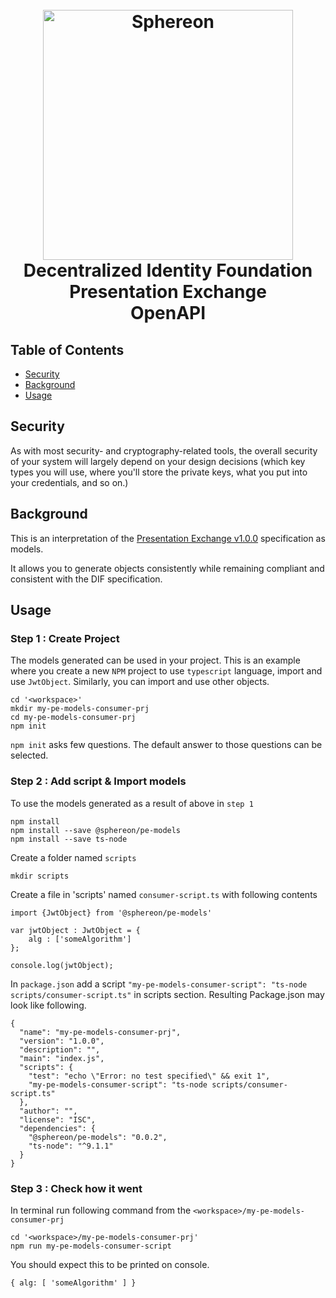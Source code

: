 <h1 align="center">
  <br>
  <a href="https://www.sphereon.com"><img src="https://sphereon.com/content/themes/sphereon/assets/img/logo.svg" alt="Sphereon" width="400"></a>
  <br> Decentralized Identity Foundation 
  <br> Presentation Exchange 
  <br> OpenAPI
  <br>
</h1>

## Table of Contents

- [Security](#security)
- [Background](#background)
- [Usage](#usage)

## Security

As with most security- and cryptography-related tools, the overall security of your system will largely depend on your design decisions (which key types you will use, where you'll store the private keys, what you put into your credentials, and so on.)

## Background

This is an interpretation of the
[Presentation Exchange v1.0.0](https://identity.foundation/presentation-exchange/#submission-requirements)
specification as models.

It allows you to generate objects consistently while remaining compliant and consistent with the DIF specification.

## Usage

### Step 1 : Create Project

The models generated can be used in your project. This is an example where you create a new `NPM` project to use `typescript` language, import and use `JwtObject`. Similarly, you can import and use other objects.

```
cd '<workspace>'
mkdir my-pe-models-consumer-prj
cd my-pe-models-consumer-prj
npm init
```

`npm init` asks few questions. The default answer to those questions can be selected.

### Step 2 : Add script & Import models

To use the models generated as a result of above in `step 1`

```
npm install
npm install --save @sphereon/pe-models
npm install --save ts-node
```

Create a folder named `scripts`

```
mkdir scripts
```

Create a file in 'scripts' named `consumer-script.ts` with following contents

```
import {JwtObject} from '@sphereon/pe-models'

var jwtObject : JwtObject = {
    alg : ['someAlgorithm']
};

console.log(jwtObject);
```

In `package.json` add a script `"my-pe-models-consumer-script": "ts-node scripts/consumer-script.ts"` in scripts section. Resulting Package.json may look like following.

```
{
  "name": "my-pe-models-consumer-prj",
  "version": "1.0.0",
  "description": "",
  "main": "index.js",
  "scripts": {
    "test": "echo \"Error: no test specified\" && exit 1",
	"my-pe-models-consumer-script": "ts-node scripts/consumer-script.ts"
  },
  "author": "",
  "license": "ISC",
  "dependencies": {
    "@sphereon/pe-models": "0.0.2",
    "ts-node": "^9.1.1"
  }
}
```

### Step 3 : Check how it went

In terminal run following command from the `<workspace>/my-pe-models-consumer-prj`

```
cd '<workspace>/my-pe-models-consumer-prj'
npm run my-pe-models-consumer-script
```

You should expect this to be printed on console.

```
{ alg: [ 'someAlgorithm' ] }
```

